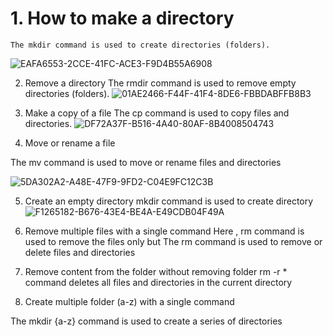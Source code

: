 # 1.	How to make a directory
~~~
The mkdir command is used to create directories (folders).
 ~~~
![EAFA6553-2CCE-41FC-ACE3-F9D4B55A6908](https://github.com/simranpopli05/basic-linux/assets/153719945/e26374af-9ae6-4423-8e64-4240f6f3e301)


2.	Remove a directory
The rmdir command is used to remove empty directories (folders).
 ![01AE2466-F44F-41F4-8DE6-FBBDABFFB8B3](https://github.com/simranpopli05/basic-linux/assets/153719945/469e9296-8480-4aa3-bb09-4ad694f977eb)


3.	Make a copy of a file
The cp command is used to copy files and directories.
![DF72A37F-B516-4A40-80AF-8B4008504743](https://github.com/simranpopli05/basic-linux/assets/153719945/d85a6152-d6dc-4fb1-97eb-a6eaf48b53ed)

 
4.	Move or rename a file

The mv command is used to move or rename files and directories

![5DA302A2-A48E-47F9-9FD2-C04E9FC12C3B](https://github.com/simranpopli05/basic-linux/assets/153719945/d165ce74-1f91-43b1-8506-7d83fb9533d7)

5.	Create an empty directory
mkdir command is used to create directory
![F1265182-B676-43E4-BE4A-E49CDB04F49A](https://github.com/simranpopli05/basic-linux/assets/153719945/c8f79577-cab1-41e4-a200-25cfcf6248c4)

 


7.	Remove multiple files with a single command
Here , rm  command is used to remove the files only  but The rm command  is used to remove or delete files and directories
 

8.	Remove content from the folder without removing folder
rm -r * command deletes all files and directories in the current directory 

 

9.	Create multiple folder (a-z) with a single command
          
The mkdir {a-z} command is used to create a series of directories 
 

 




